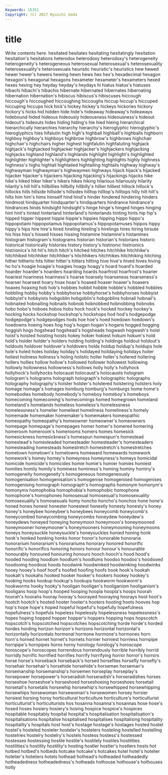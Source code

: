 ```yaml
---
Keywords: 15351 
Copyright: (C) 2017 Ryuichi Ueda
---
```


# title

Write contents here.
hesitated hesitates hesitating hesitatingly hesitation hesitation's hesitations heterodox heterodoxy heterodoxy's
heterogeneity heterogeneity's heterogeneous heterosexual heterosexual's heterosexuality heterosexuality's heterosexuals heuristic heuristic's
heuristics hew hewed hewer hewer's hewers hewing hewn hews hex
hex's hexadecimal hexagon hexagon's hexagonal hexagons hexameter hexameter's hexameters hexed
hexes hexing hey heyday heyday's heydays hi hiatus hiatus's hiatuses
hibachi hibachi's hibachis hibernate hibernated hibernates hibernating hibernation hibernation's hibiscus
hibiscus's hibiscuses hiccough hiccough's hiccoughed hiccoughing hiccoughs hiccup hiccup's hiccuped
hiccuping hiccups hick hick's hickey hickey's hickeys hickories hickory hickory's
hicks hid hidden hide hide's hideaway hideaway's hideaways hidebound hided
hideous hideously hideousness hideousness's hideout hideout's hideouts hides hiding hiding's
hie hied hieing hierarchical hierarchically hierarchies hierarchy hierarchy's hieroglyphic hieroglyphic's
hieroglyphics hies hifalutin high high's highball highball's highballs highborn highboy
highboy's highboys highbrow highbrow's highbrows highchair highchair's highchairs higher highest
highfalutin highfaluting highjack highjack's highjacked highjacker highjacker's highjackers highjacking highjacks
highland highland's highlands highlight highlight's highlighted highlighter highlighter's highlighters highlighting
highlights highly highness highness's highs hightail hightailed hightailing hightails highway
highway's highwayman highwayman's highwaymen highways hijack hijack's hijacked hijacker hijacker's
hijackers hijacking hijacking's hijackings hijacks hike hike's hiked hiker hiker's
hikers hikes hiking hilarious hilariously hilarity hilarity's hill hill's hillbillies
hillbilly hillbilly's hillier hilliest hillock hillock's hillocks hills hillside hillside's
hillsides hilltop hilltop's hilltops hilly hilt hilt's hilts him him's
hims himself hind hind's hinder hindered hindering hinders hindmost hindquarter
hindquarter's hindquarters hindrance hindrance's hindrances hinds hindsight hindsight's hinge hinge's
hinged hinges hinging hint hint's hinted hinterland hinterland's hinterlands hinting
hints hip hip's hipped hipper hippest hippie hippie's hippies hipping
hippo hippo's hippopotami hippopotamus hippopotamus's hippopotamuses hippos hippy hippy's hips
hire hire's hired hireling hireling's hirelings hires hiring hirsute his
hiss hiss's hissed hisses hissing histamine histamine's histamines histogram histogram's
histograms historian historian's historians historic historical historically histories history history's
histrionic histrionics histrionics's hit hit's hitch hitch's hitched hitches hitchhike
hitchhike's hitchhiked hitchhiker hitchhiker's hitchhikers hitchhikes hitchhiking hitching hither hitherto
hits hitter hitter's hitters hitting hive hive's hived hives hiving
ho ho's hoagie hoagie's hoagies hoagy hoagy's hoard hoard's hoarded
hoarder hoarder's hoarders hoarding hoards hoarfrost hoarfrost's hoarier hoariest hoariness
hoariness's hoarse hoarsely hoarseness hoarseness's hoarser hoarsest hoary hoax hoax's
hoaxed hoaxer hoaxer's hoaxers hoaxes hoaxing hob hob's hobbies hobbit
hobble hobble's hobbled hobbles hobbling hobby hobby's hobbyhorse hobbyhorse's hobbyhorses
hobbyist hobbyist's hobbyists hobgoblin hobgoblin's hobgoblins hobnail hobnail's hobnailed hobnailing
hobnails hobnob hobnobbed hobnobbing hobnobs hobo hobo's hoboes hobos hobs
hock hock's hocked hockey hockey's hocking hocks hockshop hockshop's hockshops
hod hod's hodgepodge hodgepodge's hodgepodges hods hoe hoe's hoed hoedown
hoedown's hoedowns hoeing hoes hog hog's hogan hogan's hogans hogged
hogging hoggish hogs hogshead hogshead's hogsheads hogwash hogwash's hoist hoist's
hoisted hoisting hoists hokey hokier hokiest hokum hokum's hold hold's
holder holder's holders holding holding's holdings holdout holdout's holdouts holdover
holdover's holdovers holds holdup holdup's holdups hole hole's holed holes
holiday holiday's holidayed holidaying holidays holier holiest holiness holiness's holing
holistic holler holler's hollered hollering hollers hollies hollow hollow's hollowed
hollower hollowest hollowing hollowly hollowness hollowness's hollows holly holly's hollyhock
hollyhock's hollyhocks holocaust holocaust's holocausts hologram hologram's holograms holograph holograph's
holographic holographs holography holography's holster holster's holstered holstering holsters holy
homage homage's homages homburg homburg's homburgs home home's homebodies homebody
homebody's homeboy homeboy's homeboys homecoming homecoming's homecomings homed homegrown homeland
homeland's homelands homeless homeless's homelessness homelessness's homelier homeliest homeliness homeliness's
homely homemade homemaker homemaker's homemakers homeopathic homeopathy homeopathy's homeowner homeowner's
homeowners homepage homepage's homepages homer homer's homered homering homeroom homeroom's
homerooms homers homes homesick homesickness homesickness's homespun homespun's homestead homestead's
homesteaded homesteader homesteader's homesteaders homesteading homesteads homestretch homestretch's homestretches hometown
hometown's hometowns homeward homewards homework homework's homey homey's homeyness homeyness's
homeys homicidal homicide homicide's homicides homie homie's homier homies homiest
homilies homily homily's hominess hominess's homing hominy hominy's homogeneity homogeneity's
homogeneous homogeneously homogenisation homogenisation's homogenise homogenised homogenises homogenising homograph homograph's
homographs homonym homonym's homonyms homophobia homophobia's homophobic homophone homophone's homophones
homosexual homosexual's homosexuality homosexuality's homosexuals homy honcho honcho's honchos hone
hone's honed hones honest honester honestest honestly honesty honesty's honey
honey's honeybee honeybee's honeybees honeycomb honeycomb's honeycombed honeycombing honeycombs honeydew
honeydew's honeydews honeyed honeying honeymoon honeymoon's honeymooned honeymooner honeymooner's honeymooners
honeymooning honeymoons honeys honeysuckle honeysuckle's honeysuckles honied honing honk honk's
honked honking honks honor honor's honorable honoraria honorarium honorarium's honorariums
honorary honored honorific honorific's honorifics honoring honors honour honour's honourable
honourably honoured honouring honours hooch hooch's hood hood's hooded hooding
hoodlum hoodlum's hoodlums hoodoo hoodoo's hoodooed hoodooing hoodoos hoods hoodwink
hoodwinked hoodwinking hoodwinks hooey hooey's hoof hoof's hoofed hoofing hoofs
hook hook's hookah hookah's hookahs hooked hooker hooker's hookers hookey
hookey's hooking hooks hookup hookup's hookups hookworm hookworm's hookworms hooky
hooky's hooligan hooligan's hooliganism hooliganism's hooligans hoop hoop's hooped hooping
hoopla hoopla's hoops hoorah hoorah's hoorahs hooray hooray's hoorayed hooraying
hoorays hoot hoot's hootch hootch's hooted hooter hooter's hooters hooting
hoots hooves hop hop's hope hope's hoped hopeful hopeful's hopefully
hopefulness hopefulness's hopefuls hopeless hopelessly hopelessness hopelessness's hopes hoping hopped
hopper hopper's hoppers hopping hops hopscotch hopscotch's hopscotched hopscotches hopscotching
horde horde's horded hordes hording horizon horizon's horizons horizontal horizontal's
horizontally horizontals hormonal hormone hormone's hormones horn horn's horned hornet
hornet's hornets hornier horniest hornless hornpipe hornpipe's hornpipes horns horny
horology horology's horoscope horoscope's horoscopes horrendous horrendously horrible horribly horrid
horridly horrific horrified horrifies horrify horrifying horror horror's horrors horse
horse's horseback horseback's horsed horseflies horsefly horsefly's horsehair horsehair's horsehide
horsehide's horseman horseman's horsemanship horsemanship's horsemen horseplay horseplay's horsepower horsepower's
horseradish horseradish's horseradishes horses horseshoe horseshoe's horseshoed horseshoeing horseshoes horsetail
horsetail's horsetails horsewhip horsewhip's horsewhipped horsewhipping horsewhips horsewoman horsewoman's horsewomen
horsey horsier horsiest horsing horsy horticultural horticulture horticulture's horticulturist horticulturist's
horticulturists hos hosanna hosanna's hosannas hose hose's hosed hoses hosiery
hosiery's hosing hospice hospice's hospices hospitable hospitably hospital hospital's hospitalisation
hospitalisation's hospitalisations hospitalise hospitalised hospitalises hospitalising hospitality hospitality's hospitals host
host's hostage hostage's hostages hosted hostel hostel's hosteled hosteler hosteler's
hostelers hosteling hostelled hostelling hostelries hostelry hostelry's hostels hostess hostess's
hostessed hostesses hostessing hostile hostile's hostilely hostiles hostilities hostilities's hostility
hostility's hosting hostler hostler's hostlers hosts hot hotbed hotbed's hotbeds
hotcake hotcake's hotcakes hotel hotel's hotelier hotelier's hoteliers hotels hothead
hothead's hotheaded hotheadedly hotheadedness hotheadedness's hotheads hothouse hothouse's hothouses hotly

